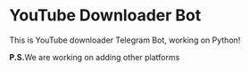 # YouTube Downloader Bot
This is YouTube downloader Telegram Bot, working on Python!

<b>P.S.</b>We are working on adding other platforms
